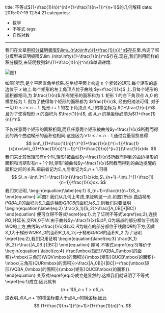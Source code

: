 title: 不等式$(1+\frac{1}{n})^{n}<(1+\frac{1}{n+1})^{n+1}$的几何解释
date: 2015-07-19 12:54:21
categories:
- 数学
- 不等式
tags:
- 自然对数

---
我们在文章[用积分证明极限$\lim\_{n\to\infty}(1+\frac{1}{n})^n$存在](/2015/03/27/关于e的一个极限的积分证明)里,构造了积分模型来证明极限$\lim_{n\to\infty}(1+\frac{1}{n})^n$存在.现在,我们利用同样的积分模型,来证明数列$\\{(1+\frac{1}{n})^n\\}$单调递增.

![图1](\img\关于e的一个不等式的几何解释-1.png)

如图1所示,是个平面直角坐标系.在坐标平面上构造 $n$ 个紧邻的矩形.每个矩形的底边位于 $x$ 轴上.每个矩形的左上角顶点位于曲线 $y=\frac{1}{x}$ 上.且每个矩形的面积都相同,为 $\frac{1}{n}$.所有矩形的面积和为 $1$. 矩形 $1$ 的左下角顶点 $A\_0$ 的横坐标为 $1$. 则为了使得每个矩形的面积都为 $\frac{1}{n}$, 经由归纳法可得, 对于一切 $0\leq i\leq n-1$, 矩形 $i+1$ 的左下角顶点 $A\_i$ 的横坐标为 $(1+\frac{1}{n})^i$.且为了使得矩形 $n$ 的面积为 $\frac{1}{n}$, 点 $A\_n$ 的横坐标必须为$(1+\frac{1}{n})^n$.

不仅任意两个矩形的面积相同,而且任意两个矩形被曲线$y=\frac{1}{x}$所截而得到的两个曲边梯形的面积也相同.这是因为$\forall 0\leq i\leq n-1$,通过变量替换易得
$$
\int\_{(1+\frac{1}{n})^i}^{(1+\frac{1}{n})^{i+1}}\frac{1}{x}dx=\int\_{(1+\frac{1}{n})^{i+1}}^{(1+\frac{1}{n})^{i+2}}\frac{1}{x}dx.
$$
我们来比较当矩形有$n$个时,矩形$1$被曲线$y=\frac{1}{x}$所截而得到的曲边梯形的面积和当矩形有$n+1$个时,矩形$1$被曲线$y=\frac{1}{x}$所截而得到的曲边提醒的面积之间的关系.把前者记为$S\_n$,后者记为$S\_{n+1}$.可得
$$
S\_n=\int\_1^{1+\frac{1}{n}}\frac{1}{x}dx,S\_{n+1}=\int\_1^{1+\frac{1}{n+1}}\frac{1}{x}dx.
$$
我们来证明,
\begin{equation}\label{eq:1}
S\_{n+1}>\frac{n}{n+1}S\_n.
\end{equation}
![图2](\img\关于e的一个不等式的几何解释-2.png)
我们从几何上考虑,来证明这一点.如图2所示.曲边梯形$PQBA\_0$的面积为$S\_1$,曲边梯形$QRCB$的面积为$S\_2$.则我们只要证明
\begin{equation}\label{eq:2}
\frac{S\_1}{S\_2}>\frac{|A\_0B|}{|BC|}
\end{equation}
便可立得不等式\eqref{eq:1}.为了证明不等式\eqref{eq:2},连接$RQ$,并延长,交$PA\_0$于$W$.由于曲线$y=\frac{1}{x}$以$P,Q$为端点的部分都位于线段$WQ$的上方,曲线$y=\frac{1}{x}$以$Q,R$为端点的部分都位于线段$QR$的下方,因此$S\_1$大于梯形$WQBA\_0$的面积$K\_1$,$S\_2$小于梯形$QRCB$的面积$K\_{2}$.为了证明\eqref{eq:2},我们只用证明
\begin{equation}\label{eq:3}
\frac{K\_1}{K\_2}>\frac{|A\_0B|}{|BC|}
\end{equation}
即可.不等式\eqref{eq:3}等价于
\begin{equation}
  \label{eq:4}
  \frac{\mbox{矩形}VQBA\_0\mbox{的面积}+\mbox{三角形}WQV\mbox{的面积}}{\mbox{矩形}QUCB\mbox{的面积}-\mbox{三角形}QUR\mbox{的面积}}>\frac{|A\_0B|}{|BC|}=\frac{\mbox{矩形}VQBA\_0\mbox{的面积}}{\mbox{矩形}QUCB\mbox{的面积}}.
\end{equation}
关系式\eqref{eq:4}成立是显然的.这样我们就证明了不等式\eqref{eq:1}成立.因此就有
$$
(n+1)S\_{n+1}>nS\_n.
$$
这表明,点$A\_{n+1}$的横坐标要大于点$A\_n$的横坐标.因此
$$
(1+\frac{1}{n+1})^{n+1}>(1+\frac{1}{n})^n.
$$
